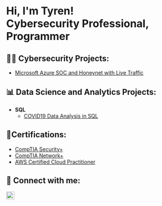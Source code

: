 <h1>Hi, I'm Tyren! <br/><a>Cybersecurity Professional</a>, <a>Programmer</a>

<h2>👨‍💻 Cybersecurity Projects:</h2>

<!--  - [🔓Unlocking Insights: Capturing Clear Text Credentials Using Wireshark](https://github.com/jacksontyren/wireshark_capturing_creds#readme)
    
 <b>Active Directory Home Lab </b>
  - [Active Directory Home Lab](https://github.com/jacksontyren/LABURL)
 -->
    
  - [Microsoft Azure SOC and Honeynet with Live Traffic](https://github.com/jacksontyren/LABURL) 

 <h2>📊 Data Science and Analytics Projects:</h2>

- <b>SQL</b>
  - [COVID19 Data Analysis in SQL](https://github.com/jacksontyren/COVID19-Data-Analysis-In-SQL)
<!--- <b>Python</b>
-->
 <h2>📄Certifications:</h2>

 - [CompTIA Security+](https://imgur.com/a/cPnBk92)
 - [CompTIA Network+](https://imgur.com/a/Cq6fS2G)
 - [AWS Certified Cloud Practitioner](https://github.com/jacksontyren/LABURL)


<h2> 🤳 Connect with me:</h2>




[<img align="left" alt="TyrenJackson | LinkedIn" width="22px" src="https://cdn.jsdelivr.net/npm/simple-icons@v3/icons/linkedin.svg" />][linkedin]


[linkedin]:https://linkedin.com/in/tyren-r-jackson-ms-75b875133
